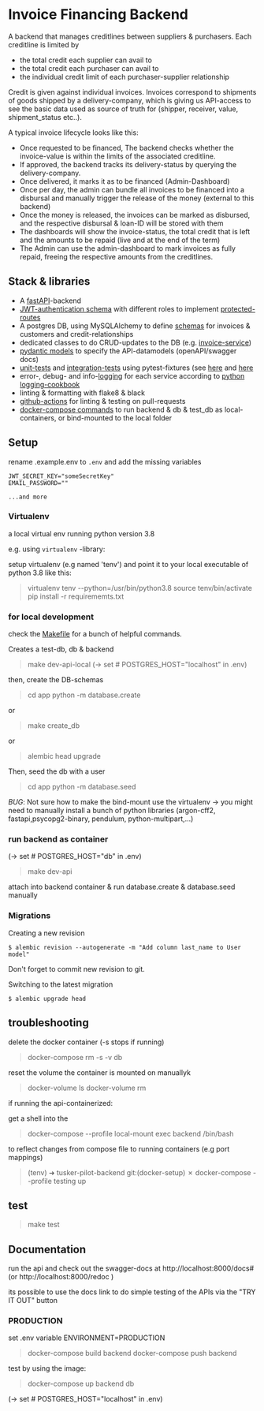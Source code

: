 # Invoice Financing Backend

A backend that manages creditlines between suppliers & purchasers. Each creditline is limited by

- the total credit each supplier can avail to
- the total credit each purchaser can avail to
- the individual credit limit of each purchaser-supplier relationship

Credit is given against individual invoices. Invoices correspond to shipments of goods shipped by a delivery-company,
which is giving us API-access to see the basic data used as source of truth for (shipper, receiver, value, shipment_status etc..).

A typical invoice lifecycle looks like this:

- Once requested to be financed, The backend checks whether the invoice-value is within the limits of the associated creditline.
- If approved, the backend tracks its delivery-status by querying the delivery-company.
- Once delivered, it marks it as to be financed (Admin-Dashboard)
- Once per day, the admin can bundle all invoices to be financed into a disbursal and manually trigger the release of the money (external to this backend)
- Once the money is released, the invoices can be marked as disbursed, and the respective disbursal & loan-ID will be stored with them
- The dashboards will show the invoice-status, the total credit that is left and the amounts to be repaid (live and at the end of the term)
- The Admin can use the admin-dashboard to mark invoices as fully repaid, freeing the respective amounts from the creditlines.

## Stack & libraries

- A [fastAPI](https://fastapi.tiangolo.com/)-backend
- [JWT-authentication schema](/app/utils/security.py) with different roles to implement [protected-routes](/app/main.py#L34)
- A postgres DB, using MySQLAlchemy to define [schemas](/app/database/schemas/) for invoices & customers and credit-relationships
- dedicated classes to do CRUD-updates to the DB (e.g. [invoice-service](/app/database/crud/invoice_service.py))
- [pydantic models](/app/database/models.py) to specify the API-datamodels (openAPI/swagger docs)
- [unit-tests](/app/database/test/) and [integration-tests](/app/test/integration/) using pytest-fixtures (see [here](/app/test/integration/conftest.py) and [here](/app/database/test/conftest.py)
- error-, debug- and info-[logging](/app/utils/logger.py) for each service according to [python logging-cookbook](https://docs.python.org/3/howto/logging-cookbook.html#logging-cookbook)
- linting & formatting with flake8 & black
- [github-actions](/.github/workflows/python-app.yml) for linting & testing on pull-requests
- [docker-compose commands](/Makefile) to run backend & db & test_db as local-containers, or bind-mounted to the local folder

## Setup

rename .example.env to `.env` and add the missing variables

```
JWT_SECRET_KEY="someSecretKey"
EMAIL_PASSWORD=""

...and more
```

### Virtualenv

a local virtual env running python version 3.8

e.g. using `virtualenv` -library:

setup virtualenv (e.g named 'tenv') and point it to your local executable of python 3.8 like this:

> virtualenv tenv --python=/usr/bin/python3.8
> source tenv/bin/activate
> pip install -r requirememts.txt

### for local development

check the [Makefile](/Makefile) for a bunch of helpful commands.

Creates a test-db, db & backend

> make dev-api-local
> (-> set # POSTGRES_HOST="localhost" in .env)

then, create the DB-schemas

> cd app
> python -m database.create

or

> make create_db

or

> alembic head upgrade

Then, seed the db with a user

> cd app
> python -m database.seed

_BUG_: Not sure how to make the bind-mount use the virtualenv -> you might need to manually install a bunch of python libraries (argon-cff2, fastapi,psycopg2-binary, pendulum, python-multipart,...)

### run backend as container

(-> set # POSTGRES_HOST="db" in .env)

> make dev-api

attach into backend container & run database.create & database.seed manually

### Migrations

Creating a new revision

```console
$ alembic revision --autogenerate -m "Add column last_name to User model"
```

Don't forget to commit new revision to git.

Switching to the latest migration

```console
$ alembic upgrade head
```

## troubleshooting

delete the docker container (-s stops if running)

> docker-compose rm -s -v db

reset the volume the container is mounted on manuallyk

> docker-volume ls
> docker-volume rm <NAME>

if running the api-containerized:

get a shell into the

> docker-compose --profile local-mount exec backend /bin/bash

to reflect changes from compose file to running containers (e.g port mappings)

> (tenv) ➜ tusker-pilot-backend git:(docker-setup) ✗ docker-compose --profile testing up

## test

> make test

## Documentation

run the api and check out the swagger-docs at http://localhost:8000/docs# (or http://localhost:8000/redoc )

its possible to use the docs link to do simple testing of the APIs via the "TRY IT OUT" button

### PRODUCTION

set .env variable ENVIRONMENT=PRODUCTION

> docker-compose build backend
> docker-compose push backend

test by using the image:

> docker-compose up backend db

(-> set # POSTGRES_HOST="localhost" in .env)
